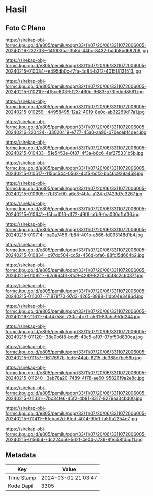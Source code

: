 # Hasil

## Foto C Plano

https://sirekap-obj-formc.kpu.go.id/e805/pemilu/pdpr/33/11/07/20/06/3311072006005-20240216-232733--14f003ba-3b8d-44bc-8432-bddb8bd682b8.jpg

https://sirekap-obj-formc.kpu.go.id/e805/pemilu/pdpr/33/11/07/20/06/3311072006005-20240215-010034--e495db0c-f7fa-4c84-b2f2-4015f8131513.jpg

https://sirekap-obj-formc.kpu.go.id/e805/pemilu/pdpr/33/11/07/20/06/3311072006005-20240215-010210--4f5ce603-5f23-460d-9683-573feddd8561.jpg

https://sirekap-obj-formc.kpu.go.id/e805/pemilu/pdpr/33/11/07/20/06/3311072006005-20240215-010259--44958495-12a2-4019-8e0c-ab32269d17a1.jpg

https://sirekap-obj-formc.kpu.go.id/e805/pemilu/pdpr/33/11/07/20/06/3311072006005-20240216-220424--33020419-e777-45a0-aa90-b70ecebf4de4.jpg

https://sirekap-obj-formc.kpu.go.id/e805/pemilu/pdpr/33/11/07/20/06/3311072006005-20240215-010433--51e5453e-0f87-4f3a-b6c6-4ef275331b5b.jpg

https://sirekap-obj-formc.kpu.go.id/e805/pemilu/pdpr/33/11/07/20/06/3311072006005-20240215-010517--115bc544-0562-4cf5-bcf3-bb46c929a458.jpg

https://sirekap-obj-formc.kpu.go.id/e805/pemilu/pdpr/33/11/07/20/06/3311072006005-20240215-010605--7bf31c90-a6c3-4bfa-a124-d7429d7c3267.jpg

https://sirekap-obj-formc.kpu.go.id/e805/pemilu/pdpr/33/11/07/20/06/3311072006005-20240215-010641--f5bcd016-df72-49f6-bfb9-fea030d1bf36.jpg

https://sirekap-obj-formc.kpu.go.id/e805/pemilu/pdpr/33/11/07/20/06/3311072006005-20240215-010714--ba0a7456-fb84-401b-a566-fd093148d1b4.jpg

https://sirekap-obj-formc.kpu.go.id/e805/pemilu/pdpr/33/11/07/20/06/3311072006005-20240215-010834--c97dc504-cc5a-456d-bfa6-88fc15d664b2.jpg

https://sirekap-obj-formc.kpu.go.id/e805/pemilu/pdpr/33/11/07/20/06/3311072006005-20240215-010921--62d964b1-81c9-4289-8270-65f8c2c6037f.jpg

https://sirekap-obj-formc.kpu.go.id/e805/pemilu/pdpr/33/11/07/20/06/3311072006005-20240215-011007--71878f70-97d3-4265-8888-11db04e3486d.jpg

https://sirekap-obj-formc.kpu.go.id/e805/pemilu/pdpr/33/11/07/20/06/3311072006005-20240216-211611--4cf4758e-730c-4c71-a531-83abc951d244.jpg

https://sirekap-obj-formc.kpu.go.id/e805/pemilu/pdpr/33/11/07/20/06/3311072006005-20240215-011120--38e0b6f8-bcd5-43c5-a197-07bf50d830ca.jpg

https://sirekap-obj-formc.kpu.go.id/e805/pemilu/pdpr/33/11/07/20/06/3311072006005-20240215-011157--1617697b-fcd5-44ab-8215-de388c7be56b.jpg

https://sirekap-obj-formc.kpu.go.id/e805/pemilu/pdpr/33/11/07/20/06/3311072006005-20240215-011240--3ab78a20-7489-4f78-ae60-9582619a2e8c.jpg

https://sirekap-obj-formc.kpu.go.id/e805/pemilu/pdpr/33/11/07/20/06/3311072006005-20240215-011331--7bc34fe6-45f2-4b81-8317-9279aa34bd00.jpg

https://sirekap-obj-formc.kpu.go.id/e805/pemilu/pdpr/33/11/07/20/06/3311072006005-20240215-011411--6febad2d-6fed-4014-99e1-fa5ffa2254e7.jpg

https://sirekap-obj-formc.kpu.go.id/e805/pemilu/pdpr/33/11/07/20/06/3311072006005-20240215-015654--dc224d56-562f-4e04-a739-8fe558fd5df1.jpg


## Metadata

| Key        | Value               |
| ---------- | ------------------- |
| Time Stamp | 2024-03-01 21:03:47 |
| Kode Dapil | 3305                |



